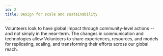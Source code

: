 ```yaml
---
id: 2
title: Design for scale and sustainability
---
```


Volunteers look to have global impact through community-level actions -- and not simply in the near-term. The changes in communication and technologies allow Volunteers to share experiences, resources, and models for replicating, scaling, and transforming their efforts across our global reach.